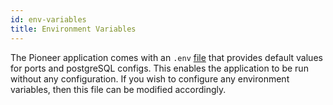 ```yaml
---
id: env-variables
title: Environment Variables
---
```

The Pioneer application comes with an `.env` [file](https://github.com/pioneer-io/pioneer/blob/main/.env) that provides default values for ports and postgreSQL configs. This enables the application to be run without any configuration. If you wish to configure any environment variables, then this file can be modified accordingly. 